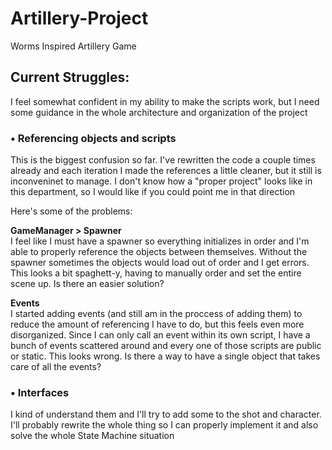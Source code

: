 # Artillery-Project
Worms Inspired Artillery Game

## Current Struggles:
I feel somewhat confident in my ability to make the scripts work, but I need some guidance in the whole architecture and organization of the project

### • Referencing objects and scripts
This is the biggest confusion so far. I've rewritten the code a couple times already and each iteration I made the references a little cleaner, but it still is inconveninet to manage. I don't know how a "proper project" looks like in this department, so I would like if you could point me in that direction

Here's some of the problems:

**GameManager > Spawner**  
I feel like I must have a spawner so everything initializes in order and I'm able to properly reference the objects between themselves. Without the spawner sometimes the objects would load out of order and I get errors.
This looks a bit spaghett-y, having to manually order and set the entire scene up. Is there an easier solution?

**Events**  
I started adding events (and still am in the proccess of adding them) to reduce the amount of referencing I have to do, but this feels even more disorganized. Since I can only call an event within its own script, I have a bunch of events scattered around and every one of those scripts are public or static. This looks wrong.
Is there a way to have a single object that takes care of all the events?


### • Interfaces
I kind of understand them and I'll try to add some to the shot and character. I'll probably rewrite the whole thing so I can properly implement it and also solve the whole State Machine situation
